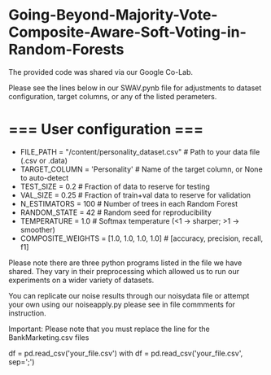 # Going-Beyond-Majority-Vote-Composite-Aware-Soft-Voting-in-Random-Forests

The provided code was shared via our Google Co-Lab.

Please see the lines below in our SWAV.pynb file for adjustments to dataset configuration, target columns, or any of the listed perameters.

# === User configuration ===
* FILE_PATH = "/content/personality_dataset.csv"  # Path to your data file (.csv or .data)
* TARGET_COLUMN = 'Personality'          # Name of the target column, or None to auto-detect
* TEST_SIZE = 0.2                    # Fraction of data to reserve for testing
* VAL_SIZE = 0.25                    # Fraction of train+val data to reserve for validation
* N_ESTIMATORS = 100                 # Number of trees in each Random Forest
* RANDOM_STATE = 42                  # Random seed for reproducibility
* TEMPERATURE = 1.0                  # Softmax temperature (<1 -> sharper; >1 -> smoother)
* COMPOSITE_WEIGHTS = [1.0, 1.0, 1.0, 1.0]  # [accuracy, precision, recall, f1]

Please note there are three python programs listed in the file we have shared. They vary in their preprocessing which allowed us to run our experiments on a wider variety of datasets.


You can replicate our noise results through our noisydata file or attempt your own using our noiseapply.py please see in file commments for instruction.


Important: Please note that you must replace the line for the BankMarketing.csv files

df = pd.read_csv('your_file.csv')
with
df = pd.read_csv('your_file.csv', sep=';')
